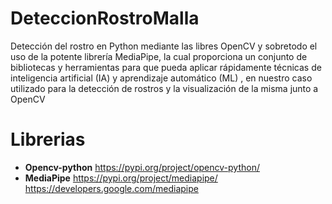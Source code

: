 # DeteccionRostroMalla
Detección del rostro en Python mediante las libres OpenCV y sobretodo el uso de la potente librería MediaPipe, la cual proporciona un conjunto de bibliotecas y herramientas para que pueda aplicar rápidamente técnicas de inteligencia artificial (IA) y aprendizaje automático (ML) , en nuestro caso utilizado para la detección de rostros  y la visualización de la misma junto a OpenCV

# Librerias 
* <b>Opencv-python</b> https://pypi.org/project/opencv-python/
* <b>MediaPipe</b> https://pypi.org/project/mediapipe/           https://developers.google.com/mediapipe
